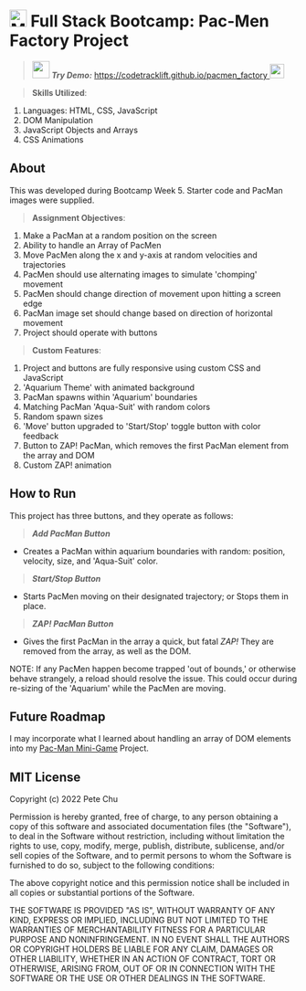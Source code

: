 # <img src='https://www.codebypete.com/pics/about/mitxPro_logoStacked.jpg' alt='MIT xPro logo' width='30'> Full Stack Bootcamp: Pac-Men Factory Project

><img src='https://codetracklift.github.io/pacmen_factory/images/aquaPacMan.ico' width='30'> ***Try Demo:*** [https://codetracklift.github.io/pacmen_factory <img src='https://codetracklift.github.io/pacmen_factory/images/pacman3.png' width='25'>](https://codetracklift.github.io/pacmen_factory/)

>**Skills Utilized**:
<ol>
    <li>Languages: HTML, CSS, JavaScript</li>
    <li>DOM Manipulation</li>
    <li>JavaScript Objects and Arrays</li>
    <li>CSS Animations</li>
</ol>

## About
This was developed during Bootcamp Week 5. Starter code and PacMan images were supplied. 

>**Assignment Objectives**:
<ol>
    <li>Make a PacMan at a random position on the screen</li>
    <li>Ability to handle an Array of PacMen</li>
    <li>Move PacMen along the x and y-axis at random velocities and trajectories</li>
    <li>PacMen should use alternating images to simulate 'chomping' movement</li>
    <li>PacMen should change direction of movement upon hitting a screen edge</li>
    <li>PacMan image set should change based on direction of horizontal movement</li>
    <li>Project should operate with buttons</li>
</ol>

>**Custom Features**:
<ol>
    <li>Project and buttons are fully responsive using custom CSS and JavaScript</li>
    <li>'Aquarium Theme' with animated background</li>
    <li>PacMan spawns within 'Aquarium' boundaries</li>
    <li>Matching PacMan 'Aqua-Suit' with random colors</li>
    <li>Random spawn sizes</li>
    <li>'Move' button upgraded to 'Start/Stop' toggle button with color feedback</li>
    <li>Button to ZAP! PacMan, which removes the first PacMan element from the array and DOM</li>
    <li>Custom ZAP! animation</li>
</ol>

## How to Run
This project has three buttons, and they operate as follows: 

>***Add PacMan Button***

- Creates a PacMan within aquarium boundaries with random: position, velocity, size, and 'Aqua-Suit' color.

>***Start/Stop Button***

- Starts PacMen moving on their designated trajectory; or Stops them in place.

>***ZAP! PacMan Button***

- Gives the first PacMan in the array a quick, but fatal *ZAP!* They are removed from the array, as well as the DOM.

NOTE: If any PacMen happen become trapped 'out of bounds,' or otherwise behave strangely, a reload should resolve the issue.  This could occur during re-sizing of the 'Aquarium' while the PacMen are moving.


## Future Roadmap
I may incorporate what I learned about handling an array of DOM elements into my [Pac-Man Mini-Game](https://codetracklift.github.io/pacman/) Project.

## MIT License

Copyright (c) 2022 Pete Chu

Permission is hereby granted, free of charge, to any person obtaining a copy of this software and associated documentation files (the "Software"), to deal in the Software without restriction, including without limitation the rights to use, copy, modify, merge, publish, distribute, sublicense, and/or sell copies of the Software, and to permit persons to whom the Software is furnished to do so, subject to the following conditions:

The above copyright notice and this permission notice shall be included in all copies or substantial portions of the Software.

THE SOFTWARE IS PROVIDED "AS IS", WITHOUT WARRANTY OF ANY KIND, EXPRESS OR IMPLIED, INCLUDING BUT NOT LIMITED TO THE WARRANTIES OF MERCHANTABILITY FITNESS FOR A PARTICULAR PURPOSE AND NONINFRINGEMENT. IN NO EVENT SHALL THE AUTHORS OR COPYRIGHT HOLDERS BE LIABLE FOR ANY CLAIM, DAMAGES OR OTHER LIABILITY, WHETHER IN AN ACTION OF CONTRACT, TORT OR OTHERWISE, ARISING FROM, OUT OF OR IN CONNECTION WITH THE SOFTWARE OR THE USE OR OTHER DEALINGS IN THE SOFTWARE.
